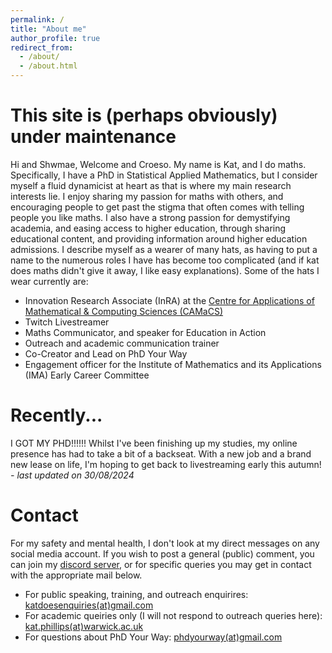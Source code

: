 ```yaml
---
permalink: /
title: "About me"
author_profile: true
redirect_from: 
  - /about/
  - /about.html
---
```


This site is (perhaps obviously) under maintenance
====

Hi and Shwmae, Welcome and Croeso. My name is Kat, and I do maths. Specifically, I have a PhD in Statistical Applied Mathematics, but I consider myself a fluid dynamicist at heart as that is where my main research interests lie. I enjoy sharing my passion for maths with others, and encouraging people to get past the stigma that often comes with telling people you like maths. I also have a strong passion for demystifying academia, and easing access to higher education, through sharing educational content, and providing information around higher education admissions. 
I describe myself as a wearer of many hats, as having to put a name to the numerous roles I have has become too complicated (and if kat does maths didn't give it away, I like easy explanations). Some of the hats I wear currently are: 
* Innovation Research Associate (InRA) at the [Centre for Applications of Mathematical & Computing Sciences (CAMaCS)](https://warwick.ac.uk/fac/sci/camacs/)
* Twitch Livestreamer
* Maths Communicator, and speaker for Education in Action
* Outreach and academic communication trainer 
* Co-Creator and Lead on PhD Your Way 
* Engagement officer for the Institute of Mathematics and its Applications (IMA) Early Career Committee


Recently...
====
I GOT MY PHD!!!!!! Whilst I've been finishing up my studies, my online presence has had to take a bit of a backseat. With a new job and a brand new lease on life, I'm hoping to get back to livestreaming early this autumn! <i>- last updated on 30/08/2024</i>

Contact
====

For my safety and mental health, I don't look at my direct messages on any social media account. If you wish to post a general (public) comment, you can join my [discord server](https://discord.gg/AwjsJPth7s), or for specific queries you may get in contact with the appropriate mail below. 

* For public speaking, training, and outreach enquirires: [katdoesenquiries(at)gmail.com](mailto:katdoesenquiries@gmail.com)
* For academic queiries only (I will not respond to outreach queries here): [kat.phillips(at)warwick.ac.uk](mailto:kat.phillips@warwick.ac.uk) 
* For questions about PhD Your Way: [phdyourway(at)gmail.com](mailto:phdyourway@gmail.com)